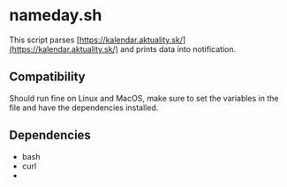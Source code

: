 # nameday.sh
This script parses [https://kalendar.aktuality.sk/](https://kalendar.aktuality.sk/) and prints data into notification.

## Compatibility
Should run fine on Linux and MacOS, make sure to set the variables in the file and have the dependencies installed.

## Dependencies
- bash
- curl
- 
